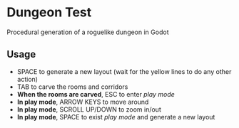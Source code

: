 # Dungeon Test

Procedural generation of a roguelike dungeon in Godot

## Usage

 - SPACE to generate a new layout (wait for the yellow lines to do any other action)
 - TAB to carve the rooms and corridors
 - **When the rooms are carved**, ESC to enter *play mode*
 - **In play mode**, ARROW KEYS to move around
 - **In play mode**, SCROLL UP/DOWN to zoom in/out
 - **In play mode**, SPACE to exist *play mode* and generate a new layout
